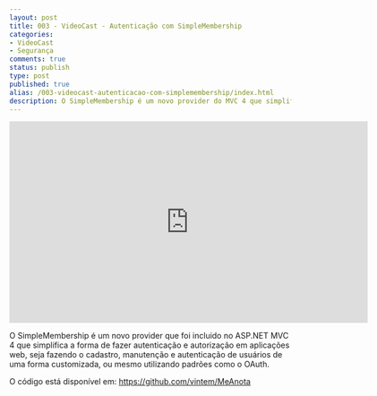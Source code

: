 ```yaml
---
layout: post
title: 003 - VideoCast - Autenticação com SimpleMembership
categories:
- VideoCast
- Segurança
comments: true
status: publish
type: post
published: true
alias: /003-videocast-autenticacao-com-simplemembership/index.html
description: O SimpleMembership é um novo provider do MVC 4 que simplifica a autorização e autenticaçao em aplicações web.
---
```

<iframe src="http://www.youtube.com/embed/6HupO5Jype0" frameborder="0" width="640" height="360"></iframe>

O SimpleMembership é um novo provider que foi incluido no ASP.NET MVC 4 que simplifica a forma de fazer autenticação e autorização em aplicações web, seja fazendo o cadastro, manutenção e autenticação de usuários de uma forma customizada, ou mesmo utilizando padrões como o OAuth.

O código está disponível em: <a href="https://github.com/vintem/MeAnota" target="_blank">https://github.com/vintem/MeAnota</a>
